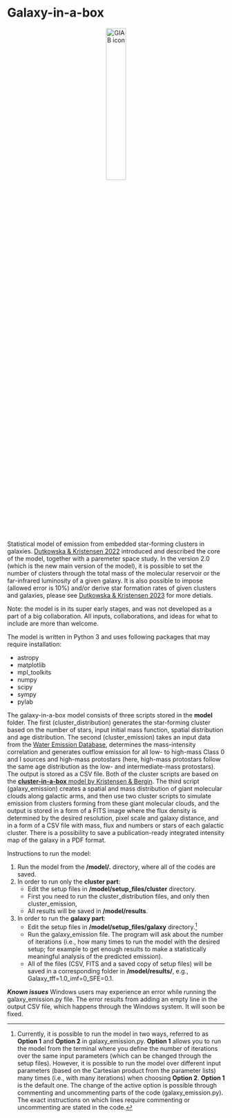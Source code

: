 # Galaxy-in-a-box

<p style="text-align:center;">
     <img src="https://katarzynadutkowska.github.io/WED/Images/gal-in-a-box-shadow.jpeg"
     alt="GIAB icon"
     width="30%" />
</p>

Statistical model of emission from embedded star-forming clusters in galaxies. [Dutkowska 
& Kristensen 2022](https://ui.adsabs.harvard.edu/abs/2022arXiv220601753D/abstract) introduced and described the core of the model, together with a paremeter space study. In the version 2.0 (which is the new main version of the model), it is possible to set the number of clusters through the total mass of the molecular reservoir or the far-infrared luminosity of a given galaxy. It is also possible to impose (allowed error is 10%) and/or derive star formation rates of given clusters and galaxies, please see [Dutkowska & Kristensen 2023](https://ui.adsabs.harvard.edu/abs/2023A%26A...674A..95D/abstract) for more detials.

Note: the model is in its super early stages, and was not developed as a part of a big collaboration. All inputs, collaborations, and ideas for what to include are more than welcome. 

The model is written in Python 3 and uses following packages that may require installation:
- astropy
- matplotlib
- mpl_toolkits
- numpy
- scipy
- sympy
- pylab

The galaxy-in-a-box model consists of three scripts stored in the **model** folder. The first (cluster_distribution) generates the star-forming cluster based on the number of stars, input initial mass function, spatial distribution and age distribution. The second (cluster_emission) takes an input data from the [Water Emission Database](https://katarzynadutkowska.github.io/WED/), determines the mass-intensity correlation and generates outflow emission for all low- to high-mass Class 0 and I sources and high-mass protostars (here, high-mass protostars follow the same age distribution as the low- and intermediate-mass protostars). The output is stored as a CSV file. Both of the cluster scripts are based on the [**cluster-in-a-box** model by Kristensen & Bergin](https://github.com/egstrom/cluster-in-a-box). The third script (galaxy_emission) creates a spatial and mass distribution of giant molecular clouds along galactic arms, and then use two cluster scripts to simulate emission from clusters forming from these giant molecular clouds, and the output is stored in a form of a FITS image where the flux density is determined by the desired resolution, pixel scale and galaxy distance, and in a form of a CSV file with mass, flux and numbers or stars of each galactic cluster. There is a possibility to save a publication-ready integrated intensity map of the galaxy in a PDF format.

Instructions to run the model:
1. Run the model from the **/model/.** directory, where all of the codes are saved. 
2. In order to run only the **cluster part**:
   * Edit the setup files in **/model/setup_files/cluster** directory.
   * First you need to run the cluster_distribution files, and only then cluster_emission,
   * All results will be saved in **/model/results**.
3. In order to run the **galaxy part**:
   * Edit the setup files in **/model/setup_files/galaxy** directory.[^1]
   * Run the galaxy_emission file. The program will ask about the number of iterations (i.e., how many times to run the model with the desired setup; for example to get enough results to make a statistically meaningful analysis of the predicted emission).
   * All of the files (CSV, FITS and a saved copy of setup files) will be saved in a corresponding folder in **/model/results/**, e.g., Galaxy_tff=1.0_imf=0_SFE=0.1.

[^1]: Currently, it is possible to run the model in two ways, referred to as **Option 1** and **Option 2** in galaxy_emission.py. **Option 1** allows you to run the model from the terminal where you define the number of iterations over the same input parameters (which can be changed through the setup files). However, it is possible to run the model over different input parameters (based on the Cartesian product from the parameter lists) many times (i.e., with many iterations) when choosing **Option 2**. **Option 1** is the default one. The change of the active option is possible through commenting and uncommenting parts of the code (galaxy_emission.py). The exact instructions on which lines require commenting or uncommenting are stated in the code.




***Known issues***
Windows users may experience an error while running the galaxy_emission.py file. The error results from adding an empty line in the output CSV file, which happens through the Windows system. It will soon be fixed.
